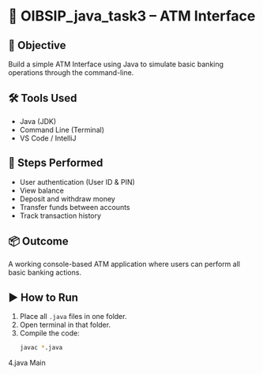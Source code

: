 # 🏧 OIBSIP_java_task3 – ATM Interface

## 🎯 Objective
Build a simple ATM Interface using Java to simulate basic banking operations through the command-line.

## 🛠️ Tools Used
- Java (JDK)
- Command Line (Terminal)
- VS Code / IntelliJ

## 🔁 Steps Performed
- User authentication (User ID & PIN)
- View balance
- Deposit and withdraw money
- Transfer funds between accounts
- Track transaction history

## 📦 Outcome
A working console-based ATM application where users can perform all basic banking actions.

## ▶️ How to Run

1. Place all `.java` files in one folder.
2. Open terminal in that folder.
3. Compile the code:
   ```bash
   javac *.java
4.java Main
